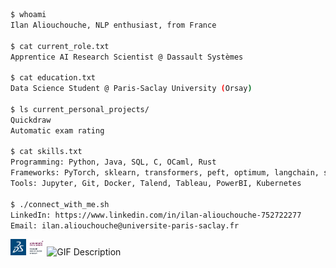 ```bash
$ whoami
Ilan Aliouchouche, NLP enthusiast, from France

$ cat current_role.txt
Apprentice AI Research Scientist @ Dassault Systèmes

$ cat education.txt
Data Science Student @ Paris-Saclay University (Orsay)

$ ls current_personal_projects/
Quickdraw
Automatic exam rating

$ cat skills.txt
Programming: Python, Java, SQL, C, OCaml, Rust
Frameworks: PyTorch, sklearn, transformers, peft, optimum, langchain, spark
Tools: Jupyter, Git, Docker, Talend, Tableau, PowerBI, Kubernetes

$ ./connect_with_me.sh
LinkedIn: https://www.linkedin.com/in/ilan-aliouchouche-752722277
Email: ilan.aliouchouche@universite-paris-saclay.fr⠀⠀⠀⠀⠀
```

<p align="left">
    <img src="3ds.png" alt="Image Description 1" width="5%" />
    <img src="paris-saclay.png" alt="Image Description 2" width="5%" />
    <img src="https://66.media.tumblr.com/tumblr_macx4vgB5f1rfjowdo1_500.gif" alt="GIF Description" width="5%" />
</p>



